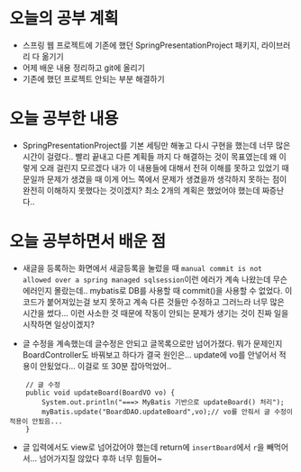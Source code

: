 # 오늘의 공부 계획
* 스프링 웹 프로젝트에 기존에 했던 SpringPresentationProject 패키지, 라이브러리 다 옮기기
* 어제 배운 내용 정리하고 git에 올리기
* 기존에 했던 프로젝트 안되는 부분 해결하기
# 오늘 공부한 내용
* SpringPresentationProject를 기본 세팅만 해놓고 다시 구현을 했는데 너무 많은 시간이 걸렸다..
빨리 끝내고 다른 계획들 까지 다 해결하는 것이 목표였는데 왜 이렇게 오래 걸린지 모르겠다 내가 이 내용들에 대해서
전혀 이해를 못하고 있었기 때문일까 문제가 생겼을 때 이게 어느 쪽에서 문제가 생겼을까 생각하지 못하는 점이 완전히 이해하지 못했다는 것이겠지?
최소 2개의 계획은 했었어야 했는데 짜증난다..

# 오늘 공부하면서 배운 점
* 새글을 등록하는 화면에서 새글등록을 눌렀을 때 `manual commit is not allowed over a spring managed sqlsession`이런
에러가 계속 나왔는데 무슨 에러인지 몰랐는데.. mybatis로 DB를 사용할 때 commit()을 사용할 수 없었다.
이 코드가 붙어져있는걸 보지 못하고 계속 다른 것들만 수정하고 그러느라 너무 많은 시간을 썼다... 이런 사소한 것 때문에
작동이 안되는 문제가 생기는 것이 진짜 일을 시작하면 일상이겠지?

* 글 수정을 계속했는데 글수정은 안되고 글목록으로만 넘어가졌다. 뭐가 문제인지 BoardController도 바꿔보고
하다가 결국 원인은... update에 vo를 안넣어서 적용이 안됬었다... 이걸로 또 30분 잡아먹었어..
```
	// 글 수정
	public void updateBoard(BoardVO vo) {
		System.out.println("===> MyBatis 기반으로 updateBoard() 처리");
		myBatis.update("BoardDAO.updateBoard",vo);// vo를 안줘서 글 수정이 적용이 안됬음...
	}
```

* 글 입력에서도 view로 넘어갔어야 했는데 return에 `insertBoard`에서 `r`을 빼먹어서... 넘어가지질 않았다
후하 너무 힘들어~